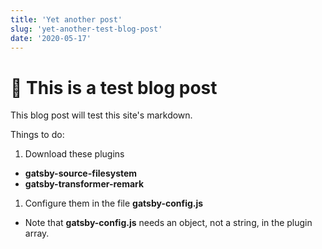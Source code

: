 ```yaml
---
title: 'Yet another post'
slug: 'yet-another-test-blog-post'
date: '2020-05-17'
---
```


# 🧪 This is a test blog post

This blog post will test this site's markdown.

Things to do:

1. Download these plugins

  - **gatsby-source-filesystem**
  - **gatsby-transformer-remark**

1. Configure them in the file **gatsby-config.js**

 - Note that **gatsby-config.js** needs an object, not a string, in the plugin array.